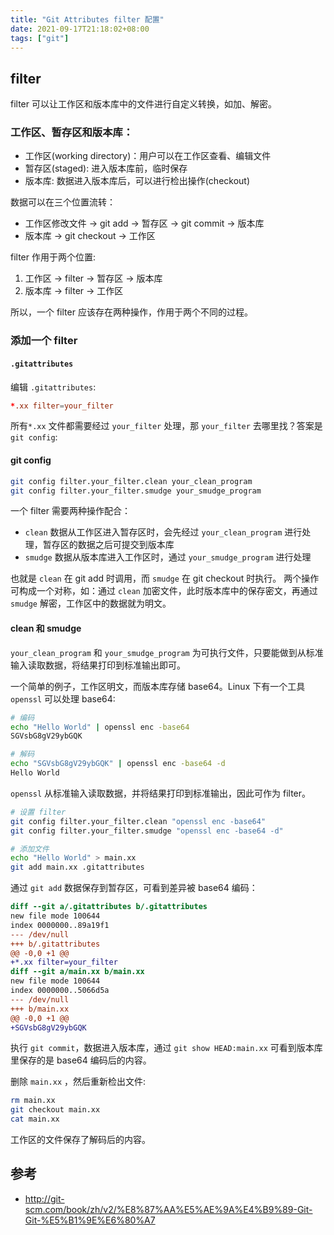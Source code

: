 ```yaml
---
title: "Git Attributes filter 配置"
date: 2021-09-17T21:18:02+08:00
tags: ["git"]
---
```


## filter

filter 可以让工作区和版本库中的文件进行自定义转换，如加、解密。

### 工作区、暂存区和版本库：

- 工作区(working directory)：用户可以在工作区查看、编辑文件
- 暂存区(staged): 进入版本库前，临时保存
- 版本库: 数据进入版本库后，可以进行检出操作(checkout)

数据可以在三个位置流转：

- 工作区修改文件 -> git add -> 暂存区 -> git commit -> 版本库
- 版本库 -> git checkout -> 工作区

filter 作用于两个位置:

1. 工作区 -> filter -> 暂存区 -> 版本库
2. 版本库 -> filter -> 工作区

所以，一个 filter 应该存在两种操作，作用于两个不同的过程。

### 添加一个 filter

#### `.gitattributes`

编辑 `.gitattributes`:

```conf
*.xx filter=your_filter
```

所有`*.xx` 文件都需要经过 `your_filter` 处理，那 `your_filter` 去哪里找？答案是 `git config`:

#### git config

```bash
git config filter.your_filter.clean your_clean_program
git config filter.your_filter.smudge your_smudge_program
```
一个 filter 需要两种操作配合：
- `clean` 数据从工作区进入暂存区时，会先经过 `your_clean_program` 进行处理，暂存区的数据之后可提交到版本库
- `smudge` 数据从版本库进入工作区时，通过 `your_smudge_program` 进行处理

也就是 `clean` 在 git add 时调用，而 `smudge` 在 git checkout 时执行。
两个操作可构成一个对称，如：通过 `clean` 加密文件，此时版本库中的保存密文，再通过 `smudge` 解密，工作区中的数据就为明文。

#### clean 和 smudge

`your_clean_program` 和 `your_smudge_program` 为可执行文件，只要能做到从标准输入读取数据，将结果打印到标准输出即可。

一个简单的例子，工作区明文，而版本库存储 base64。Linux 下有一个工具 `openssl` 可以处理 base64:

```bash
# 编码
echo "Hello World" | openssl enc -base64
SGVsbG8gV29ybGQK

# 解码
echo "SGVsbG8gV29ybGQK" | openssl enc -base64 -d
Hello World
```

`openssl` 从标准输入读取数据，并将结果打印到标准输出，因此可作为 filter。

```bash
# 设置 filter
git config filter.your_filter.clean "openssl enc -base64"
git config filter.your_filter.smudge "openssl enc -base64 -d"

# 添加文件
echo "Hello World" > main.xx 
git add main.xx .gitattributes
```

通过 `git add` 数据保存到暂存区，可看到差异被 base64 编码：

```diff
diff --git a/.gitattributes b/.gitattributes
new file mode 100644
index 0000000..89a19f1
--- /dev/null
+++ b/.gitattributes
@@ -0,0 +1 @@
+*.xx filter=your_filter
diff --git a/main.xx b/main.xx
new file mode 100644
index 0000000..5066d5a
--- /dev/null
+++ b/main.xx
@@ -0,0 +1 @@
+SGVsbG8gV29ybGQK
```

执行 `git commit`，数据进入版本库，通过 `git show HEAD:main.xx` 可看到版本库里保存的是 base64 编码后的内容。

删除 `main.xx` ，然后重新检出文件:

```bash
rm main.xx
git checkout main.xx
cat main.xx 
```

工作区的文件保存了解码后的内容。

## 参考

- http://git-scm.com/book/zh/v2/%E8%87%AA%E5%AE%9A%E4%B9%89-Git-Git-%E5%B1%9E%E6%80%A7

